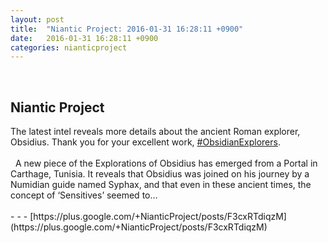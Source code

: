 ```yaml
---
layout: post
title:  "Niantic Project: 2016-01-31 16:28:11 +0900"
date:   2016-01-31 16:28:11 +0900
categories: nianticproject
---
```

<div class="shared"><br /><h2>Niantic Project</h2>The latest intel reveals more details about the ancient Roman explorer, Obsidius. Thank you for your excellent work, <a rel="nofollow" class="ot-hashtag" href="https://plus.google.com/s/%23ObsidianExplorers">#ObsidianExplorers</a>.<br /><br />  A new piece of the Explorations of Obsidius has emerged from a Portal in Carthage, Tunisia. It reveals that Obsidius was joined on his journey by a Numidian guide named Syphax, and that even in these ancient times, the concept of ‘Sensitives’ seemed to…<br /><br /></div>
- - -
[https://plus.google.com/+NianticProject/posts/F3cxRTdiqzM](https://plus.google.com/+NianticProject/posts/F3cxRTdiqzM)
